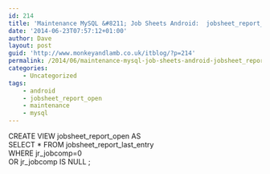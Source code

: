 ```yaml
---
id: 214
title: 'Maintenance MySQL &#8211; Job Sheets Android:  jobsheet_report_open'
date: '2014-06-23T07:57:12+01:00'
author: Dave
layout: post
guid: 'http://www.monkeyandlamb.co.uk/itblog/?p=214'
permalink: /2014/06/maintenance-mysql-job-sheets-android-jobsheet_report_open/
categories:
    - Uncategorized
tags:
    - android
    - jobsheet_report_open
    - maintenance
    - mysql
---
```


CREATE VIEW jobsheet\_report\_open AS  
SELECT \* FROM jobsheet\_report\_last\_entry  
WHERE jr\_jobcomp=0  
OR jr\_jobcomp IS NULL ;